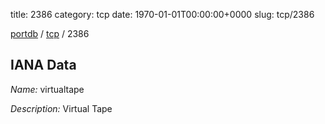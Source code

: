 title: 2386
category: tcp
date: 1970-01-01T00:00:00+0000
slug: tcp/2386

[portdb](/) / [tcp](/category/tcp.html) / 2386


## IANA Data

_Name:_ virtualtape

_Description:_ Virtual Tape


